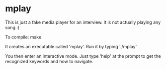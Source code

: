 # mplay

This is just a fake media player for an interview.
It is not actually playing any song :)

To compile:
make

It creates an executable called 'mplay'.
Run it by typing './mplay'

You then enter an interactive mode.
Just type 'help' at the prompt to get the recognized keywords and how to navigate.
